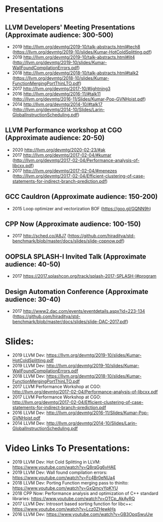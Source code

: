 # Presentations

## LLVM Developers' Meeting Presentations (Approximate audience: 300-500)
- 2019 http://llvm.org/devmtg/2019-10/talk-abstracts.html#tech8 (https://llvm.org/devmtg/2019-10/slides/Kumar-HotColdSplitting.pdf)
- 2019 http://llvm.org/devmtg/2019-10/talk-abstracts.html#lit4 (http://llvm.org/devmtg/2019-10/slides/Kumar-WallFoundCompilationErrors.pdf)
- 2018 http://llvm.org/devmtg/2018-10/talk-abstracts.html#talk2 (https://llvm.org/devmtg/2018-10/slides/Kumar-FunctionMergingPortThinLTO.pdf)
- 2017 http://llvm.org/devmtg/2017-10/#lightning3
- 2016 http://llvm.org/devmtg/2016-11/#talk11 (http://llvm.org/devmtg/2016-11/Slides/Kumar-Pop-GVNHoist.pdf)
- 2014 http://llvm.org/devmtg/2014-10/#talk17 (http://llvm.org/devmtg/2014-10/Slides/Larin-GlobalInstructionScheduling.pdf)

## LLVM Performance workshop at CGO (Approximate audience: 20-50)
- 2020 http://llvm.org/devmtg/2020-02-23/#ak
- 2017 http://llvm.org/devmtg/2017-02-04/#kumar (http://llvm.org/devmtg/2017-02-04/Performance-analysis-of-libcxx.pdf)
- 2017 http://llvm.org/devmtg/2017-02-04/#menezes (http://llvm.org/devmtg/2017-02-04/Efficient-clustering-of-case-statements-for-indirect-branch-prediction.pdf)

## GCC Cauldron (Approximate audience: 150-200)
- 2015 Loop optimizer and vectorization BOF (https://goo.gl/GQNN9h)

## CPP Now (Approximate audience: 100-150)
- 2017 http://sched.co/A8J7 (https://github.com/hiraditya/std-benchmark/blob/master/docs/slides/slide-cppnow.pdf)

## OOPSLA SPLASH-I Invited Talk (Approximate audience: 40-50)
- 2017 https://2017.splashcon.org/track/splash-2017-SPLASH-I#program

## Design Automation Conference (Approximate audience: 30-40)
- 2017 http://www2.dac.com/events/eventdetails.aspx?id=223-134 (https://github.com/hiraditya/std-benchmark/blob/master/docs/slides/slide-DAC-2017.pdf)

# Slides:
- 2019 LLVM Dev: https://llvm.org/devmtg/2019-10/slides/Kumar-HotColdSplitting.pdf
- 2019 LLVM Dev: http://llvm.org/devmtg/2019-10/slides/Kumar-WallFoundCompilationErrors.pdf
- 2018 LLVM Dev: https://llvm.org/devmtg/2018-10/slides/Kumar-FunctionMergingPortThinLTO.pdf
- 2017 LLVM Performance Workshop at CGO: http://llvm.org/devmtg/2017-02-04/Performance-analysis-of-libcxx.pdf
- 2017 LLVM Performance Workshop at CGO: http://llvm.org/devmtg/2017-02-04/Efficient-clustering-of-case-statements-for-indirect-branch-prediction.pdf
- 2016 LLVM Dev: http://llvm.org/devmtg/2016-11/Slides/Kumar-Pop-GVNHoist.pdf
- 2014 LLVM Dev: http://llvm.org/devmtg/2014-10/Slides/Larin-GlobalInstructionScheduling.pdf

# Video Links To Presentations:
- 2019 LLVM Dev: Hot Cold Splitting in LLVM: https://www.youtube.com/watch?v=Q8rqGg6vHAE
- 2019 LLVM Dev: Wall found compilation errors: https://www.youtube.com/watch?v=Fc4Br0eNUa4
- 2018 LLVM Dev: Porting Function merging pass to thinlto: https://www.youtube.com/watch?v=GxQmcvYpKYU
- 2018 CPP Now: Performance analysis and optimization of C++ standard libraries: https://www.youtube.com/watch?v=OTCp_AkAyRQ
- 2017 LLVM Dev: Introsort based sorting function for libc++: https://www.youtube.com/watch?v=Lcz0ZHewkHs
- 2016 LLVM Dev: https://www.youtube.com/watch?v=GB3OpqSwuUw
